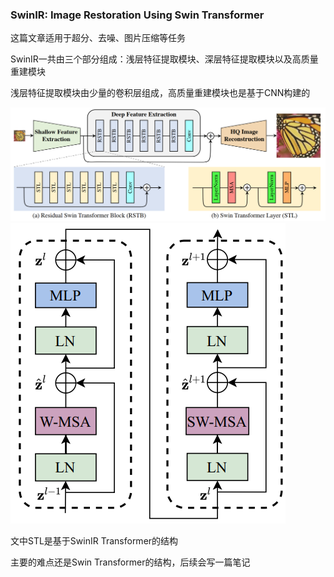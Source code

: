 ### SwinIR: Image Restoration Using Swin Transformer

这篇文章适用于超分、去噪、图片压缩等任务  

SwinIR一共由三个部分组成：浅层特征提取模块、深层特征提取模块以及高质量重建模块  

浅层特征提取模块由少量的卷积层组成，高质量重建模块也是基于CNN构建的  

![SwinIR](../../../img/SwinIR/网络结构.png)   
![WMSA](../../../img/SwinIR/WMSA.png)   

文中STL是基于SwinIR Transformer的结构  

主要的难点还是Swin Transformer的结构，后续会写一篇笔记  
